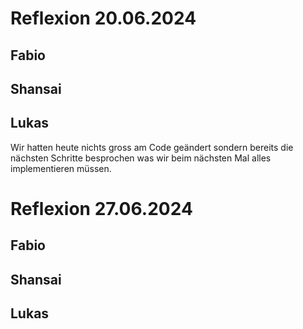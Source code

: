 # Reflexion 20.06.2024

## Fabio
## Shansai
## Lukas

Wir hatten heute nichts gross am Code geändert sondern bereits die nächsten Schritte besprochen was wir beim nächsten Mal alles implementieren müssen.


# Reflexion 27.06.2024

## Fabio

## Shansai

## Lukas
